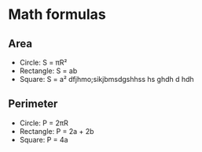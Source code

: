 # Math formulas
## Area
- Circle: S = πR²
- Rectangle: S = ab
- Square: S = a²
dfjhmo;sikjbmsdgshhss
hs
ghdh
d
hdh
## Perimeter
- Circle: P = 2πR
- Rectangle: P = 2a + 2b
- Square: P = 4a
